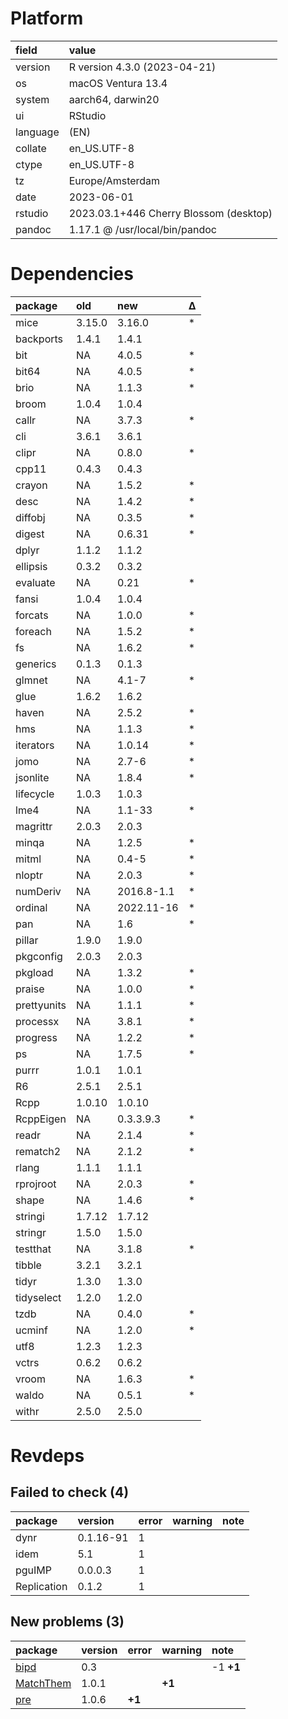 # Platform

|field    |value                                  |
|:--------|:--------------------------------------|
|version  |R version 4.3.0 (2023-04-21)           |
|os       |macOS Ventura 13.4                     |
|system   |aarch64, darwin20                      |
|ui       |RStudio                                |
|language |(EN)                                   |
|collate  |en_US.UTF-8                            |
|ctype    |en_US.UTF-8                            |
|tz       |Europe/Amsterdam                       |
|date     |2023-06-01                             |
|rstudio  |2023.03.1+446 Cherry Blossom (desktop) |
|pandoc   |1.17.1 @ /usr/local/bin/pandoc         |

# Dependencies

|package     |old    |new        |Δ  |
|:-----------|:------|:----------|:--|
|mice        |3.15.0 |3.16.0     |*  |
|backports   |1.4.1  |1.4.1      |   |
|bit         |NA     |4.0.5      |*  |
|bit64       |NA     |4.0.5      |*  |
|brio        |NA     |1.1.3      |*  |
|broom       |1.0.4  |1.0.4      |   |
|callr       |NA     |3.7.3      |*  |
|cli         |3.6.1  |3.6.1      |   |
|clipr       |NA     |0.8.0      |*  |
|cpp11       |0.4.3  |0.4.3      |   |
|crayon      |NA     |1.5.2      |*  |
|desc        |NA     |1.4.2      |*  |
|diffobj     |NA     |0.3.5      |*  |
|digest      |NA     |0.6.31     |*  |
|dplyr       |1.1.2  |1.1.2      |   |
|ellipsis    |0.3.2  |0.3.2      |   |
|evaluate    |NA     |0.21       |*  |
|fansi       |1.0.4  |1.0.4      |   |
|forcats     |NA     |1.0.0      |*  |
|foreach     |NA     |1.5.2      |*  |
|fs          |NA     |1.6.2      |*  |
|generics    |0.1.3  |0.1.3      |   |
|glmnet      |NA     |4.1-7      |*  |
|glue        |1.6.2  |1.6.2      |   |
|haven       |NA     |2.5.2      |*  |
|hms         |NA     |1.1.3      |*  |
|iterators   |NA     |1.0.14     |*  |
|jomo        |NA     |2.7-6      |*  |
|jsonlite    |NA     |1.8.4      |*  |
|lifecycle   |1.0.3  |1.0.3      |   |
|lme4        |NA     |1.1-33     |*  |
|magrittr    |2.0.3  |2.0.3      |   |
|minqa       |NA     |1.2.5      |*  |
|mitml       |NA     |0.4-5      |*  |
|nloptr      |NA     |2.0.3      |*  |
|numDeriv    |NA     |2016.8-1.1 |*  |
|ordinal     |NA     |2022.11-16 |*  |
|pan         |NA     |1.6        |*  |
|pillar      |1.9.0  |1.9.0      |   |
|pkgconfig   |2.0.3  |2.0.3      |   |
|pkgload     |NA     |1.3.2      |*  |
|praise      |NA     |1.0.0      |*  |
|prettyunits |NA     |1.1.1      |*  |
|processx    |NA     |3.8.1      |*  |
|progress    |NA     |1.2.2      |*  |
|ps          |NA     |1.7.5      |*  |
|purrr       |1.0.1  |1.0.1      |   |
|R6          |2.5.1  |2.5.1      |   |
|Rcpp        |1.0.10 |1.0.10     |   |
|RcppEigen   |NA     |0.3.3.9.3  |*  |
|readr       |NA     |2.1.4      |*  |
|rematch2    |NA     |2.1.2      |*  |
|rlang       |1.1.1  |1.1.1      |   |
|rprojroot   |NA     |2.0.3      |*  |
|shape       |NA     |1.4.6      |*  |
|stringi     |1.7.12 |1.7.12     |   |
|stringr     |1.5.0  |1.5.0      |   |
|testthat    |NA     |3.1.8      |*  |
|tibble      |3.2.1  |3.2.1      |   |
|tidyr       |1.3.0  |1.3.0      |   |
|tidyselect  |1.2.0  |1.2.0      |   |
|tzdb        |NA     |0.4.0      |*  |
|ucminf      |NA     |1.2.0      |*  |
|utf8        |1.2.3  |1.2.3      |   |
|vctrs       |0.6.2  |0.6.2      |   |
|vroom       |NA     |1.6.3      |*  |
|waldo       |NA     |0.5.1      |*  |
|withr       |2.5.0  |2.5.0      |   |

# Revdeps

## Failed to check (4)

|package     |version   |error |warning |note |
|:-----------|:---------|:-----|:-------|:----|
|dynr        |0.1.16-91 |1     |        |     |
|idem        |5.1       |1     |        |     |
|pguIMP      |0.0.0.3   |1     |        |     |
|Replication |0.1.2     |1     |        |     |

## New problems (3)

|package   |version |error  |warning |note      |
|:---------|:-------|:------|:-------|:---------|
|[bipd](problems.md#bipd)|0.3     |       |        |-1 __+1__ |
|[MatchThem](problems.md#matchthem)|1.0.1   |       |__+1__  |          |
|[pre](problems.md#pre)|1.0.6   |__+1__ |        |          |

